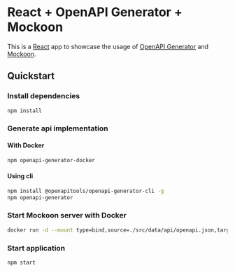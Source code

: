 # React + OpenAPI Generator + Mockoon

This is a [React](https://react.dev/) app to showcase the usage of [OpenAPI Generator](https://github.com/OpenAPITools/openapi-generator) and [Mockoon](https://mockoon.com/).

## Quickstart

### Install dependencies
```bash
npm install
```

### Generate api implementation

#### With Docker
```bash
npm openapi-generator-docker
```

#### Using cli
```bash
npm install @openapitools/openapi-generator-cli -g
npm openapi-generator
```

### Start Mockoon server with Docker
```bash
docker run -d --mount type=bind,source=./src/data/api/openapi.json,target=/data,readonly -p 3003:3003 mockoon/cli:latest -d data -p 3003
```

### Start application
```bash
npm start
```